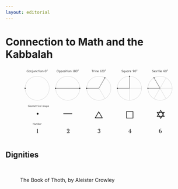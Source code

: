 ```yaml
---
layout: editorial
---
```


# Connection to Math and the Kabbalah

<figure><img src="../../../../../.gitbook/assets/Screen Shot 2023-01-21 at 11.52.38 AM.png" alt=""><figcaption></figcaption></figure>

##

## Dignities

<figure><img src="../../../../../.gitbook/assets/Screenshot 2023-10-22 at 10.23.22 PM.png" alt=""><figcaption><p>The Book of Thoth, by Aleister Crowley</p></figcaption></figure>
